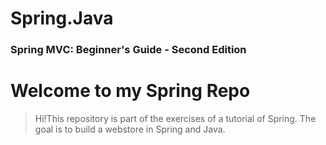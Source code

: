 # Spring.Java
### Spring MVC: Beginner's Guide - Second Edition

# Welcome to my Spring Repo

> Hi!This repository is part of the exercises of a tutorial of Spring.
> The goal is to build a  webstore in Spring and Java.
